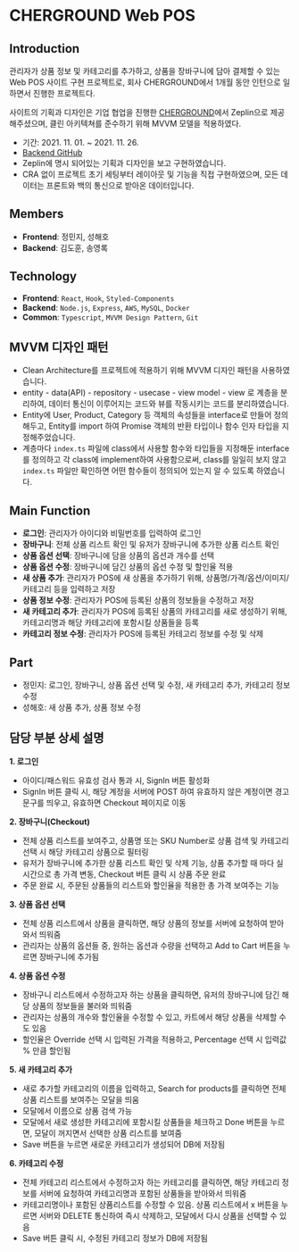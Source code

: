 # CHERGROUND Web POS

## Introduction
관리자가 상품 정보 및 카테고리를 추가하고, 상품을 장바구니에 담아 결제할 수 있는 Web POS 사이트 구현 프로젝트로,
회사 CHERGROUND에서 1개월 동안 인턴으로 일하면서 진행한 프로젝트다.

사이트의 기획과 디자인은 기업 협업을 진행한 [CHERGROUND](https://www.cherground.com/company)에서 Zeplin으로 제공해주셨으며,
클린 아키텍쳐를 준수하기 위해 MVVM 모델을 적용하였다.

- 기간: 2021. 11. 01. ~ 2021. 11. 26.
- [Backend GitHub](https://github.com/cheesepuff90/CHERground_project)
- Zeplin에 명시 되어있는 기획과 디자인을 보고 구현하였습니다.
- CRA 없이 프로젝트 초기 세팅부터 레이아웃 및 기능을 직접 구현하였으며, 모든 데이터는 프론트와 백의 통신으로 받아온 데이터입니다.

## Members
- **Frontend**: 정민지, 성해호
- **Backend**: 김도훈, 송영록

## Technology
- **Frontend**: `React`, `Hook`, `Styled-Components`
- **Backend**: `Node.js`, `Express`, `AWS`, `MySQL`, `Docker`
- **Common**: `Typescript`, `MVVM Design Pattern`, `Git`

## MVVM 디자인 패턴
- Clean Architecture를 프로젝트에 적용하기 위해 MVVM 디자인 패턴을 사용하였습니다.
- entity - data(API) - repository - usecase - view model - view 로 계층을 분리하여, 데이터 통신이 이루어지는 코드와 뷰를 작동시키는 코드를 분리하였습니다.
- Entity에 User, Product, Category 등 객체의 속성들을 interface로 만들어 정의해두고, Entity를 import 하여 Promise 객체의 반환 타입이나 함수 인자 타입을 지정해주었습니다.
- 계층마다 `index.ts` 파일에 class에서 사용할 함수와 타입들을 지정해둔 interface를 정의하고 각 class에 implement하여 사용함으로써,
  class를 일일히 보지 않고 `index.ts` 파일만 확인하면 어떤 함수들이 정의되어 있는지 알 수 있도록 하였습니다.

## Main Function
- **로그인**: 관리자가 아이디와 비밀번호를 입력하여 로그인
- **장바구니**: 전체 상품 리스트 확인 및 유저가 장바구니에 추가한 상품 리스트 확인
- **상품 옵션 선택**: 장바구니에 담을 상품의 옵션과 개수를 선택
- **상품 옵션 수정**: 장바구니에 담긴 상품의 옵션 수정 및 할인율 적용
- **새 상품 추가**: 관리자가 POS에 새 상품을 추가하기 위해, 상품명/가격/옵션/이미지/카테고리 등을 입력하고 저장
- **상품 정보 수정**: 관리자가 POS에 등록된 상품의 정보들을 수정하고 저장
- **새 카테고리 추가**: 관리자가 POS에 등록된 상품의 카테고리를 새로 생성하기 위해, 카테고리명과 해당 카테고리에 포함시킬 상품들을 등록
- **카테고리 정보 수정**: 관리자가 POS에 등록된 카테고리 정보를 수정 및 삭제

## Part
- 정민지: 로그인, 장바구니, 상품 옵션 선택 및 수정, 새 카테고리 추가, 카테고리 정보 수정
- 성해호: 새 상품 추가, 상품 정보 수정

## 담당 부분 상세 설명
**1. 로그인**
+ 아이디/패스워드 유효성 검사 통과 시, SignIn 버튼 활성화
+ SignIn 버튼 클릭 시, 해당 계정을 서버에 POST 하여 유효하지 않은 계정이면 경고 문구를 띄우고, 유효하면 Checkout 페이지로 이동


**2. 장바구니(Checkout)**
+ 전체 상품 리스트를 보여주고, 상품명 또는 SKU Number로 상품 검색 및 카테고리 선택 시 해당 카테고리 상품으로 필터링
+ 유저가 장바구니에 추가한 상품 리스트 확인 및 삭제 기능, 상품 추가할 때 마다 실시간으로 총 가격 변동, Checkout 버튼 클릭 시 상품 주문 완료
+ 주문 완료 시, 주문된 상품들의 리스트와 할인율을 적용한 총 가격 보여주는 기능

**3. 상품 옵션 선택**
+ 전체 상품 리스트에서 상품을 클릭하면, 해당 상품의 정보를 서버에 요청하여 받아와서 띄워줌
+ 관리자는 상품의 옵션들 중, 원하는 옵션과 수량을 선택하고 Add to Cart 버튼을 누르면 장바구니에 추가됨

**4. 상품 옵션 수정**
+ 장바구니 리스트에서 수정하고자 하는 상품을 클릭하면, 유저의 장바구니에 담긴 해당 상품의 정보들을 불러와 띄워줌
+ 관리자는 상품의 개수와 할인율을 수정할 수 있고, 카트에서 해당 상품을 삭제할 수도 있음
+ 할인율은 Override 선택 시 입력된 가격을 적용하고, Percentage 선택 시 입력값 % 만큼 할인됨

**5. 새 카테고리 추가**
+ 새로 추가할 카테고리의 이름을 입력하고, Search for products를 클릭하면 전체 상품 리스트를 보여주는 모달을 띄움
+ 모달에서 이름으로 상품 검색 가능
+ 모달에서 새로 생성한 카테고리에 포함시킬 상품들을 체크하고 Done 버튼을 누르면, 모달이 꺼지면서 선택한 상품 리스트를 보여줌
+ Save 버튼을 누르면 새로운 카테고리가 생성되어 DB에 저장됨

**6. 카테고리 수정**
+ 전체 카테고리 리스트에서 수정하고자 하는 카테고리를 클릭하면, 해당 카테고리 정보를 서버에 요청하여 카테고리명과 포함된 상품들을 받아와서 띄워줌
+ 카테고리명이나 포함된 상품리스트를 수정할 수 있음. 상품 리스트에서 x 버튼을 누르면 서버와 DELETE 통신하여 즉시 삭제하고, 
모달에서 다시 상품을 선택할 수 있음
+ Save 버튼 클릭 시, 수정된 카테고리 정보가 DB에 저장됨
